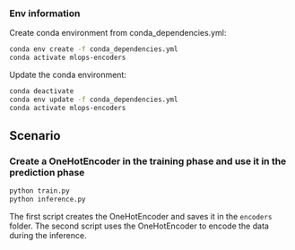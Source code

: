 ### Env information
Create conda environment from conda_dependencies.yml:
```bash
conda env create -f conda_dependencies.yml
conda activate mlops-encoders
```
Update the conda environment:
```bash
conda deactivate
conda env update -f conda_dependencies.yml
conda activate mlops-encoders
```

## Scenario
### Create a OneHotEncoder in the training phase and use it in the prediction phase
```bash
python train.py
python inference.py
```
The first script creates the OneHotEncoder and saves it in the `encoders` folder.
The second script uses the OneHotEncoder to encode the data during the inference.